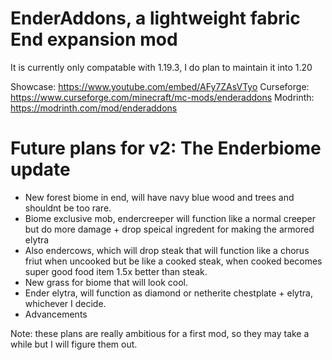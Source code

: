 # EnderAddons, a lightweight fabric End expansion mod
It is currently only compatable with 1.19.3, I do plan to maintain it into 1.20

Showcase: https://www.youtube.com/embed/AFy7ZAsVTyo
Curseforge: https://www.curseforge.com/minecraft/mc-mods/enderaddons
Modrinth: https://modrinth.com/mod/enderaddons

# Future plans for v2: The Enderbiome update
* New forest biome in end, will have navy blue wood and trees and shouldnt be too rare.
* Biome exclusive mob, endercreeper will function like a normal creeper but do more damage + drop speical ingredent for making the armored elytra
* Also endercows, which will drop steak that will function like a chorus friut when uncooked but be like a cooked steak, when cooked becomes super good food item 1.5x better than steak.
* New grass for biome that will look cool.
* Ender elytra, will function as diamond or netherite chestplate + elytra, whichever I decide.
* Advancements

Note: these plans are really ambitious for a first mod, so they may take a while but I will figure them out.
